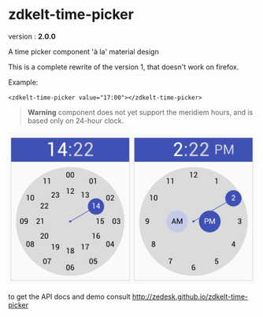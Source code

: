 # zdkelt-time-picker

version : __2.0.0__

A time picker component 'à la' material design

This is a complete rewrite of the version 1, that doesn't work on firefox.

Example:

    <zdkelt-time-picker value="17:00"></zdkelt-time-picker>

> __Warning__ component does not yet support the meridiem hours, and is based only on 24-hour clock.

![](hero-timer.png)

to get the API docs and demo consult http://zedesk.github.io/zdkelt-time-picker
